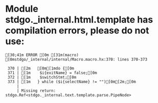 # Module stdgo._internal.html.template has compilation errors, please do not use:
```
[30;41m ERROR [0m [31m(macro) [0mstdgo/_internal/internal/Macro.macro.hx:370: lines 370-373

 370 | [2m   [0m[1mdo {[0m
 371 | [1m    $i{exitName} = false;[0m
 372 | [1m    $switchStmt;[0m
 373 | [1m   } while ($i{selectName} != "")[0m[2m;[0m
     |
     | Missing return: stdgo.Ref<stdgo._internal.text.template.parse.PipeNode>


```

